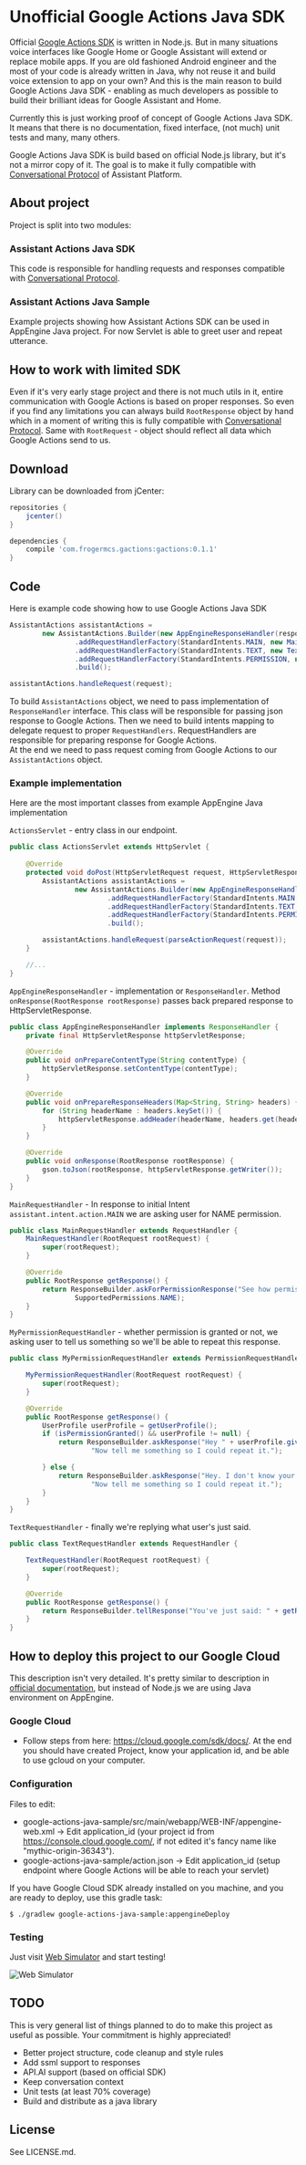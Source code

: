 # Unofficial Google Actions Java SDK

Official [Google Actions SDK](https://github.com/actions-on-google/actions-on-google-nodejs) is written in Node.js. But in many situations voice interfaces like Google Home or Google Assistant will extend or replace mobile apps. If you are old fashioned Android engineer and the most of your code is already written in Java, why not reuse it and build voice extension to app on your own? And this is the main reason to build Google Actions Java SDK - enabling as much developers as possible to build their brilliant ideas for Google Assistant and Home.

Currently this is just working proof of concept of Google Actions Java SDK. It means that there is no documentation, fixed interface, (not much) unit tests and many, many others.  

Google Actions Java SDK is build based on official Node.js library, but it's not a mirror copy of it. The goal is to make it fully compatible with [Conversational Protocol](https://developers.google.com/actions/reference/conversation) of Assistant Platform.

## About project
Project is split into two modules:

### Assistant Actions Java SDK
This code is responsible for handling requests and responses compatible with [Conversational Protocol](https://developers.google.com/actions/reference/conversation). 

### Assistant Actions Java Sample
Example projects showing how Assistant Actions SDK can be used in AppEngine Java project. For now Servlet is able to greet user and repeat utterance.

## How to work with limited SDK

Even if it's very early stage project and there is not much utils in it, entire communication with Google Actions is based on proper responses. So even if you find any limitations you can always build `RootResponse` object by hand which in a moment of writing this is fully compatible with [Conversational Protocol](https://developers.google.com/actions/reference/conversation). Same with `RootRequest` - object should reflect all data which Google Actions send to us.

## Download

Library can be downloaded from jCenter:

```gradle
repositories {
    jcenter()
}

dependencies {
    compile 'com.frogermcs.gactions:gactions:0.1.1'
}
```

## Code

Here is example code showing how to use Google Actions Java SDK

```java
AssistantActions assistantActions =
        new AssistantActions.Builder(new AppEngineResponseHandler(response))
                .addRequestHandlerFactory(StandardIntents.MAIN, new MainRequestHandlerFactory())
                .addRequestHandlerFactory(StandardIntents.TEXT, new TextRequestHandlerFactory())
                .addRequestHandlerFactory(StandardIntents.PERMISSION, new MyPermissionRequestHandlerFactory())
                .build();

assistantActions.handleRequest(request);
```

To build `AssistantActions` object, we need to pass implementation of `ResponseHandler` interface. This class will be responsible for passing json response to Google Actions.
Then we need to build intents mapping to delegate request to proper `RequestHandlers`. RequestHandlers are responsible for preparing response for Google Actions.  
At the end we need to pass request coming from Google Actions to our `AssistantActions` object.

### Example implementation

Here are the most important classes from example AppEngine Java implementation 

`ActionsServlet` - entry class in our endpoint.
 
```java
public class ActionsServlet extends HttpServlet {
    
    @Override
    protected void doPost(HttpServletRequest request, HttpServletResponse response) throws ServletException, IOException {
        AssistantActions assistantActions =
                new AssistantActions.Builder(new AppEngineResponseHandler(response))
                        .addRequestHandlerFactory(StandardIntents.MAIN, new MainRequestHandlerFactory())
                        .addRequestHandlerFactory(StandardIntents.TEXT, new TextRequestHandlerFactory())
                        .addRequestHandlerFactory(StandardIntents.PERMISSION, new MyPermissionRequestHandlerFactory())
                        .build();

        assistantActions.handleRequest(parseActionRequest(request));
    }

    //...
}
```

`AppEngineResponseHandler` - implementation or `ResponseHandler`. Method `onResponse(RootResponse rootResponse)` passes back prepared response to HttpServletResponse.

```java
public class AppEngineResponseHandler implements ResponseHandler {
    private final HttpServletResponse httpServletResponse;

    @Override
    public void onPrepareContentType(String contentType) {
        httpServletResponse.setContentType(contentType);
    }

    @Override
    public void onPrepareResponseHeaders(Map<String, String> headers) {
        for (String headerName : headers.keySet()) {
            httpServletResponse.addHeader(headerName, headers.get(headerName));
        }
    }

    @Override
    public void onResponse(RootResponse rootResponse) {
        gson.toJson(rootResponse, httpServletResponse.getWriter());
    }
}

```

`MainRequestHandler` - In response to initial Intent `assistant.intent.action.MAIN` we are asking user for NAME permission.
 
```java
public class MainRequestHandler extends RequestHandler {
    MainRequestHandler(RootRequest rootRequest) {
        super(rootRequest);
    }

    @Override
    public RootResponse getResponse() {
        return ResponseBuilder.askForPermissionResponse("See how permissions work",
                SupportedPermissions.NAME);
    }
}
```

`MyPermissionRequestHandler` - whether permission is granted or not, we asking user to tell us something so we'll be able to repeat this response.

```java
public class MyPermissionRequestHandler extends PermissionRequestHandler {

    MyPermissionRequestHandler(RootRequest rootRequest) {
        super(rootRequest);
    }

    @Override
    public RootResponse getResponse() {
        UserProfile userProfile = getUserProfile();
        if (isPermissionGranted() && userProfile != null) {
            return ResponseBuilder.askResponse("Hey " + userProfile.given_name + ". It's nice to meet you!" +
                    "Now tell me something so I could repeat it.");

        } else {
            return ResponseBuilder.askResponse("Hey. I don't know your name, but it's ok. :)" +
                    "Now tell me something so I could repeat it.");
        }
    }
}
```

`TextRequestHandler` - finally we're replying what user's just said. 

```java
public class TextRequestHandler extends RequestHandler {

    TextRequestHandler(RootRequest rootRequest) {
        super(rootRequest);
    }

    @Override
    public RootResponse getResponse() {
        return ResponseBuilder.tellResponse("You've just said: " + getRootRequest().inputs.get(0).rawInputs.get(0).query);
    }
}
```

## How to deploy this project to our Google Cloud

This description isn't very detailed. It's pretty similar to description in [official documentation](https://developers.google.com/actions/develop/sdk/), but instead of Node.js we are using Java environment on AppEngine. 

### Google Cloud

- Follow steps from here: https://cloud.google.com/sdk/docs/. At the end you should have created Project, know your application id, and be able to use gcloud on your computer. 

### Configuration

Files to edit:
- google-actions-java-sample/src/main/webapp/WEB-INF/appengine-web.xml -> Edit application_id (your project id from https://console.cloud.google.com/, if not edited it's fancy name like "mythic-origin-36343").
- google-actions-java-sample/action.json -> Edit application_id (setup endpoint where Google Actions will be able to reach your servlet)

If you have Google Cloud SDK already installed on you machine, and you are ready to deploy, use this gradle task:
 
 `$ ./gradlew google-actions-java-sample:appengineDeploy`

### Testing

Just visit [Web Simulator](https://developers.google.com/actions/tools/web-simulator) and start testing!

![Web Simulator](https://raw.githubusercontent.com/frogermcs/Google-Actions-Java-SDK/master/art/actions_web_simulator.png "Web Simulator")

## TODO
This is very general list of things planned to do to make this project as useful as possible. Your commitment is highly appreciated!

- Better project structure, code cleanup and style rules
- Add ssml support to responses
- API.AI support (based on official SDK)
- Keep conversation context 
- Unit tests (at least 70% coverage)
- Build and distribute as a java library


## License
See LICENSE.md.